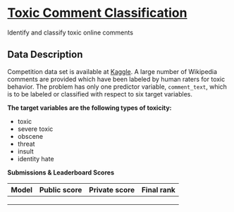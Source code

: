 # [Toxic Comment Classification](https://www.kaggle.com/c/jigsaw-toxic-comment-classification-challenge)
Identify and classify toxic online comments

## Data Description

Competition data set is available at [Kaggle](https://www.kaggle.com/c/jigsaw-toxic-comment-classification-challenge). A large number of Wikipedia comments are provided which have been labeled by human raters for toxic behavior.  The problem has only one predictor variable, `comment_text`, which is to be labeled or classified with respect to six target variables.

**The target variables are the following types of toxicity:**
- toxic
- severe toxic
- obscene
- threat
- insult
- identity hate

**Submissions & Leaderboard Scores**

|Model |Public score|Private score|Final rank| 
|------|--------|--------|---|
| | | |   |
|  | | |   |
| | | |   |
